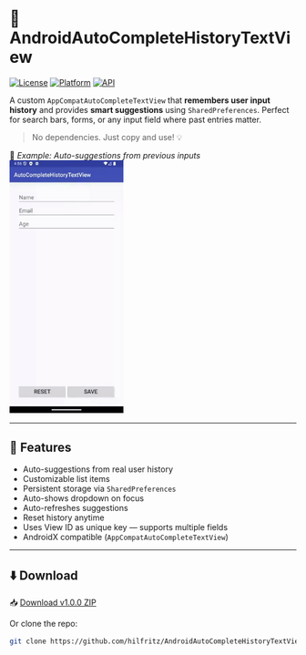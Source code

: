 # 📝 AndroidAutoCompleteHistoryTextView

[![License](https://img.shields.io/badge/License-Apache%202.0-blue.svg)](https://opensource.org/licenses/Apache-2.0)
[![Platform](https://img.shields.io/badge/Platform-Android-green.svg)](https://developer.android.com)
[![API](https://img.shields.io/badge/API-14%2B-brightgreen.svg?style=flat)](https://android-arsenal.com/api?level=14)

A custom `AppCompatAutoCompleteTextView` that **remembers user input history** and provides **smart suggestions** using `SharedPreferences`. Perfect for search bars, forms, or any input field where past entries matter.

> No dependencies. Just copy and use! 💡

📸 *Example: Auto-suggestions from previous inputs*  
<img src="/docs/animation.gif" alt="Demo Animation" width="200">

---

## 🚀 Features

-  Auto-suggestions from real user history
-  Customizable list items
-  Persistent storage via `SharedPreferences`
-  Auto-shows dropdown on focus
-  Auto-refreshes suggestions
-  Reset history anytime
-  Uses View ID as unique key — supports multiple fields
-  AndroidX compatible (`AppCompatAutoCompleteTextView`)

---

## ⬇️ Download

📥 [Download v1.0.0 ZIP](https://github.com/hilfritz/AndroidAutoCompleteHistoryTextView/releases/download/v1.0.0/AutoCompleteHistoryTextView-v1.0.0.zip)

Or clone the repo:
```bash
git clone https://github.com/hilfritz/AndroidAutoCompleteHistoryTextView.git
